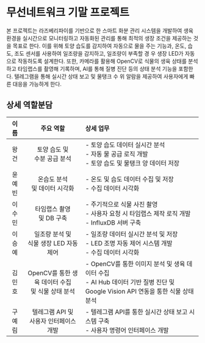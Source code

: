 # 무선네트워크 기말 프로젝트
본 프로젝트는 라즈베리파이를 기반으로 한 스마트 화분 관리 시스템을 개발하여 
생육 환경을 실시간으로 모니터링하고 자동화된 관리를 통해 최적의 생장 조건을 
제공하는 것을 목표로 한다. 이를 위해 토양 습도를 감지하여 자동으로 물을 주는 
기능과, 온도, 습도, 조도 센서를 사용하여 일조량을 감지하고, 일조량이 부족할 경
우 생장 LED가 자동으로 작동하도록 설계한다. 또한, 카메라를 활용해 OpenCV로 
식물의 생육 상태를 분석하고 타임랩스를 촬영해 기록하며, AI를 통해 질병 진단 
등의 상태 분석 기능을 포함한다. 텔레그램을 통해 실시간 상태 보고 및 물탱크 수
위 알람을 제공하여 사용자에게 빠른 대응을 가능하게 한다.   


## 상세 역할분담
|  이름  |                 주요 역할                 | 상세 업무                                                                                        |
|:----:|:-------------------------------------:|:---------------------------------------------------------------------------------------------|
| 왕 건  |          토양 습도 및<br>수분 공급 분석          | - 토양 습도 데이터 실시간 분석<br>- 자동 물 공급 로직 개발<br>- 토양 습도 및 물탱크 양 데이터 저장                              |
| 윤예빈  |          온습도 분석<br>및 데이터 시각화          | - 온도 및 습도 데이터 수집 및 저장<br>- 수집 데이터 시각화                                                        |
| 이수민  |          타임랩스 촬영<br>및 DB 구축           | - 주기적으로 식물 사진 촬영<br>- 사용자 요청 시 타임랩스 제작 로직 개발<br>- InfluxDB 서버 구축                             
| 이승예  |      일조량 분석 및<br>식물 생장 LED 자동 제어      | - 일조량 데이터 실시간 분석 및 저장<br>- LED 조명 자동 제어 시스템 개발<br>- 수집 데이터 시각화                               |
| 김민호  |  OpenCV를 통한 생육 데이터 수집<br>및 식물 상태 분석   | - OpenCV를 통한 이미지 분석 및 생육 데이터 수집<br>- AI Hub 데이터 기반 질병 진단 및 Google Vision API 연동을 통한 식물 상태 분석 |
| 구예림  |      텔레그램 API 및<br>사용자 인터페이스 개발       | - 텔레그램 API를 통한 실시간 상태 보고 시스템 구축<br>- 사용자 명령어 인터페이스 개발                                        |
